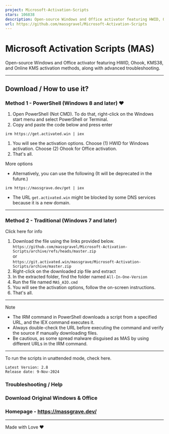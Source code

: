 ```yaml
---
project: Microsoft-Activation-Scripts
stars: 106838
description: Open-source Windows and Office activator featuring HWID, Ohook, KMS38, and Online KMS activation methods, along with advanced troubleshooting.
url: https://github.com/massgravel/Microsoft-Activation-Scripts
---
```


Microsoft Activation Scripts (MAS)
==================================

Open-source Windows and Office activator featuring HWID, Ohook, KMS38, and Online KMS activation methods, along with advanced troubleshooting.

* * *

Download / How to use it?
-------------------------

### Method 1 - PowerShell (Windows 8 and later) ❤️

1.  Open PowerShell (Not CMD). To do that, right-click on the Windows start menu and select PowerShell or Terminal.
2.  Copy and paste the code below and press enter

```
irm https://get.activated.win | iex
```

1.  You will see the activation options. Choose (1) HWID for Windows activation. Choose (2) Ohook for Office activation.
2.  That's all.

More options

-   Alternatively, you can use the following (It will be deprecated in the future.)

```
irm https://massgrave.dev/get | iex
```

-   The URL `get.activated.win` might be blocked by some DNS services because it is a new domain.

* * *

### Method 2 - Traditional (Windows 7 and later)

Click here for info

1.  Download the file using the links provided below.  
    `https://github.com/massgravel/Microsoft-Activation-Scripts/archive/refs/heads/master.zip`  
    or  
    `https://git.activated.win/massgrave/Microsoft-Activation-Scripts/archive/master.zip`
2.  Right-click on the downloaded zip file and extract
3.  In the extracted folder, find the folder named `All-In-One-Version`
4.  Run the file named `MAS_AIO.cmd`
5.  You will see the activation options, follow the on-screen instructions.
6.  That's all.

* * *

Note

-   The IRM command in PowerShell downloads a script from a specified URL, and the IEX command executes it.
-   Always double-check the URL before executing the command and verify the source if manually downloading files.
-   Be cautious, as some spread malware disguised as MAS by using different URLs in the IRM command.

* * *

To run the scripts in unattended mode, check here.

```
Latest Version: 2.8
Release date: 9-Nov-2024
```

### Troubleshooting / Help

### Download Original Windows & Office

### Homepage - https://massgrave.dev/

* * *

Made with Love ❤️
